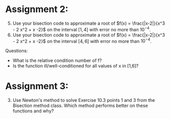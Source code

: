 # Assignment 2:
5. Use your bisection code to approximate a root of $f(x) = \frac{|x-2|}{x^3 - 2 x^2 + x -2}$ on the interval $[1, 4]$ with error no more than $10^{-4}$.
6. Use your bisection code to approximate a root of $f(x) = \frac{|x-2|}{x^3 - 2 x^2 + x -2}$ on the interval $[4, 6]$ with error no more than $10^{-4}$.

Questions:
- What is the relative condition number of f?
- Is the function ill/well-conditioned for all values of x in [1,6]?


# Assignment 3:
3. Use Newton's method to solve Exercise 10.3 points 1 and 3 from the Bisection method class. Which method performs better on these functions and why?
